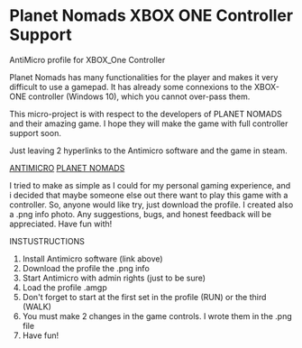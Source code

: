 # Planet Nomads XBOX ONE Controller Support
AntiMicro profile for XBOX_One Controller

Planet Nomads has many functionalities for the player and makes it very difficult to use a gamepad. It has already some connexions to the XBOX-ONE controller (Windows 10), which you cannot over-pass them.

This micro-project is with respect to the developers of PLANET NOMADS and their amazing game.
I hope they will make the game with full controller support soon.

Just leaving 2 hyperlinks to the Antimicro software and the game in steam.


[ANTIMICRO](https://github.com/AntiMicro/antimicro)
[PLANET NOMADS](https://store.steampowered.com/app/504050/Planet_Nomads/)


I tried to make as simple as I could for my personal gaming experience, and i decided that maybe someone else out there want to play
this game with a controller. So, anyone would like try, just download the profile. I created also a .png info photo. Any suggestions,
bugs, and honest feedback will be appreciated. Have fun with!

INSTUSTRUCTIONS
1. Install Antimicro software (link above)
2. Download the profile the .png info
3. Start Antimicro with admin rights (just to be sure)
4. Load the profile .amgp
5. Don't forget to start at the first set in the profile (RUN) or the third (WALK)
6. You must make 2 changes in the game controls. I wrote them in the .png file
7. Have fun!
